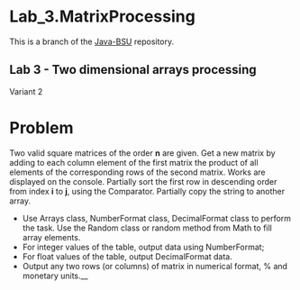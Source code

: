 # Lab_3.MatrixProcessing
This is a branch of the [Java-BSU](https://github.com/asenyarb/Java-BSU/) repository.

## Lab 3 - **Two dimensional arrays processing**
Variant 2
# Problem
Two valid square matrices of the order **n** are given. Get a new matrix by adding to each column element of the first matrix the product of all elements of the corresponding rows of the second matrix. Works are displayed on the console. Partially sort the first row in descending order from index **i** to **j**, using the Comparator. Partially copy the string to another array.


- Use Arrays class, NumberFormat class, DecimalFormat class to perform the task. Use the Random class or random method from Math to fill array elements.
- For integer values of the table, output data using NumberFormat;
- For float values of the table, output DecimalFormat data.
- Output any two rows (or columns) of matrix in numerical format, % and monetary units.__
